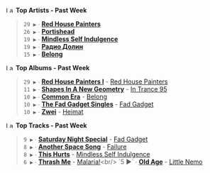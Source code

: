 <!--START_LASTFM_ARTISTS:{"period": "7day", "rows": 5}-->
<a href="https://last.fm" target="_blank"><img src="https://user-images.githubusercontent.com/17434202/215290617-e793598d-d7c9-428f-9975-156db1ba89cc.svg" alt="Last.fm Logo" width="18" height="13"/></a> **Top Artists - Past Week**

> `29 ▶️` ∙ **[Red House Painters](https://www.last.fm/music/Red+House+Painters)**<br/>
> `26 ▶️` ∙ **[Portishead](https://www.last.fm/music/Portishead)**<br/>
> `19 ▶️` ∙ **[Mindless Self Indulgence](https://www.last.fm/music/Mindless+Self+Indulgence)**<br/>
> `19 ▶️` ∙ **[Радио Долин](https://www.last.fm/music/%D0%A0%D0%B0%D0%B4%D0%B8%D0%BE+%D0%94%D0%BE%D0%BB%D0%B8%D0%BD)**<br/>
> `15 ▶️` ∙ **[Belong](https://www.last.fm/music/Belong)**<br/>
<!--END_LASTFM_ARTISTS-->

<!--START_LASTFM_ALBUMS:{"period": "7day", "rows": 5}-->
<a href="https://last.fm" target="_blank"><img src="https://user-images.githubusercontent.com/17434202/215290617-e793598d-d7c9-428f-9975-156db1ba89cc.svg" alt="Last.fm Logo" width="18" height="13"/></a> **Top Albums - Past Week**

> `29 ▶️` ∙ **[Red House Painters I](https://www.last.fm/music/Red+House+Painters/Red+House+Painters+I)** - [Red House Painters](https://www.last.fm/music/Red+House+Painters)<br/>
> `11 ▶️` ∙ **[Shapes In A New Geometry](https://www.last.fm/music/In+Trance+95/Shapes+In+A+New+Geometry)** - [In Trance 95](https://www.last.fm/music/In+Trance+95)<br/>
> `10 ▶️` ∙ **[Common Era](https://www.last.fm/music/Belong/Common+Era)** - [Belong](https://www.last.fm/music/Belong)<br/>
> `10 ▶️` ∙ **[The Fad Gadget Singles](https://www.last.fm/music/Fad+Gadget/The+Fad+Gadget+Singles)** - [Fad Gadget](https://www.last.fm/music/Fad+Gadget)<br/>
> `10 ▶️` ∙ **[Zwei](https://www.last.fm/music/Heimat/Zwei)** - [Heimat](https://www.last.fm/music/Heimat)<br/>
<!--END_LASTFM_ALBUMS-->

<!--START_LASTFM_TRACKS:{"period": "7day", "rows": 5}-->
<a href="https://last.fm" target="_blank"><img src="https://user-images.githubusercontent.com/17434202/215290617-e793598d-d7c9-428f-9975-156db1ba89cc.svg" alt="Last.fm Logo" width="18" height="13"/></a> **Top Tracks - Past Week**

> `9 ▶️` ∙ **[Saturday Night Special](https://www.last.fm/music/Fad+Gadget/_/Saturday+Night+Special)** - [Fad Gadget](https://www.last.fm/music/Fad+Gadget)<br/>
> `8 ▶️` ∙ **[Another Space Song](https://www.last.fm/music/Failure/_/Another+Space+Song)** - [Failure](https://www.last.fm/music/Failure)<br/>
> `8 ▶️` ∙ **[This Hurts](https://www.last.fm/music/Mindless+Self+Indulgence/_/This+Hurts)** - [Mindless Self Indulgence](https://www.last.fm/music/Mindless+Self+Indulgence)<br/>
> `6 ▶️` ∙ **[Thrash Me](https://www.last.fm/music/Malaria!/_/Thrash+Me)** - [Malaria!](https://www.last.fm/music/Malaria!)<br/>
> `5 ▶️` ∙ **[Old Age](https://www.last.fm/music/Little+Nemo/_/Old+Age)** - [Little Nemo](https://www.last.fm/music/Little+Nemo)<br/>
<!--END_LASTFM_TRACKS-->